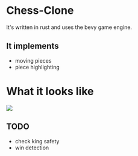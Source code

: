 # Chess-Clone
It's written in rust and uses the bevy game engine.

## It implements
* moving pieces
* piece highlighting

# What it looks like
<img src="assets/pong-clone-asset.png" />

## TODO
* check king safety
* win detection